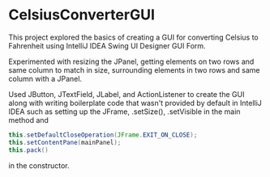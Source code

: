 # CelsiusConverterGUI

This project explored the basics of creating a GUI for converting Celsius to Fahrenheit using IntelliJ IDEA Swing UI Designer GUI Form.

Experimented with resizing the JPanel, getting elements on two rows and same column to match in size, surrounding elements in two rows and same column with a JPanel. 

Used JButton, JTextField, JLabel, and ActionListener to create the GUI along with writing boilerplate code that wasn't provided by default in IntelliJ IDEA such as setting up the JFrame, .setSize(), .setVisible in the main method and 
```java
this.setDefaultCloseOperation(JFrame.EXIT_ON_CLOSE);
this.setContentPane(mainPanel);
this.pack() 
```

in the constructor.
